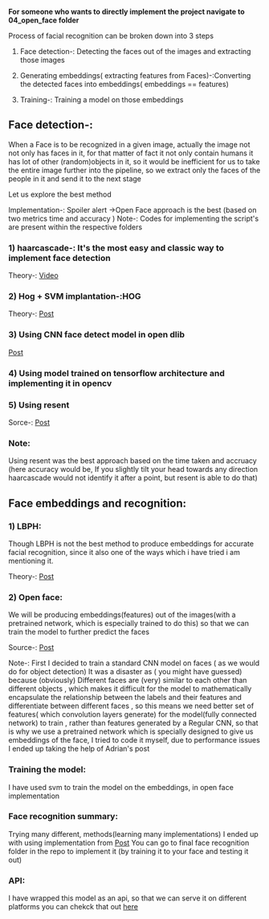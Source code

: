 
**For someone who wants to directly implement the project navigate to 04_open_face folder**

Process of facial recognition can be broken down into 3 steps

1) Face detection-: Detecting the faces out of the images and  extracting those images

2) Generating embeddings( extracting features from Faces)-:Converting the detected faces into embeddings( embeddings == features)

3) Training-: Training a model on those embeddings



## Face detection-:
When a Face is to be recognized in a given image, actually the image not not only has faces in it, for that matter of fact it  not only contain humans it has lot of other (random)objects in it, so it would be inefficient for us to take the entire image further into the pipeline, so we extract only the faces of the people in it and send it to the next stage

Let us explore the best method

Implementation-: Spoiler alert ->Open Face approach is the best (based on two metrics time and accuracy )
Note-: Codes for implementing the script's are present within the respective folders

### 1) haarcascade-: It's the most easy and classic way to implement face detection
Theory-: [Video](https://www.youtube.com/watch?v=F5rysk51txQ&t=408s)

### 2) Hog + SVM implantation-:HOG

Theory-: [Post](https://www.learnopencv.com/histogram-of-oriented-gradients/)


### 3) Using CNN face detect model in open dlib
[Post](https://www.pyimagesearch.com/2017/04/03/facial-landmarks-dlib-opencv-python/)

### 4) Using  model trained on tensorflow architecture and implementing it in opencv


### 5) Using resent

Sorce-: [Post](https://www.pyimagesearch.com/2018/02/26/face-detection-with-opencv-and-deep-learning/)

### Note:
Using resent was the best approach based on the time taken and accruacy (here accuracy would be, If you slightly tilt your head towards any direction haarcascade would not identify it after a point, but resent is able to do that)

## Face embeddings and recognition:

### 1) LBPH:
Though LBPH is not the best method to produce embeddings for accurate facial recognition, since it also one of the ways which i have tried i am mentioning it.

Theory-: [Post](https://www.learnopencv.com/histogram-of-oriented-gradients/)


### 2) Open face:
 We will be producing embeddings(features) out of the images(with a pretrained network, which is especially trained to do this) so that   we can train the model to further predict the faces

Source-:
[Post](https://www.pyimagesearch.com/2018/09/24/opencv-face-recognition/)

Note-:
First I decided to train a standard CNN model on faces ( as we would do for object detection) It was a disaster as ( you might have guessed) because (obviously) Different faces are (very) similar to each other  than different objects , which makes it difficult for the model to mathematically encapsulate the relationship between the labels and  their features and differentiate between different faces , so this means we need better set of features( which convolution layers generate) for the model(fully connected network) to train , rather than features generated by a Regular CNN, so that is why we use a pretrained network which is specially designed to give us embeddings of the face,
I tried to code it myself, due to performance issues I ended up taking the help of Adrian's post


### Training the model:
I have used svm to train the model on the embeddings, in open face implementation

### Face recognition summary:
Trying many different, methods(learning many implementations) I ended up with using implementation from
[Post](https://www.pyimagesearch.com/2018/09/24/opencv-face-recognition/)
You can go to final face recognition folder in the repo to implement it (by training it to your face and testing it out)

### API:
I have wrapped this model as an api, so that we can serve it on different platforms you can chekck that out [here](https://github.com/sai-krishna-msk/FaceRecognition-API)
